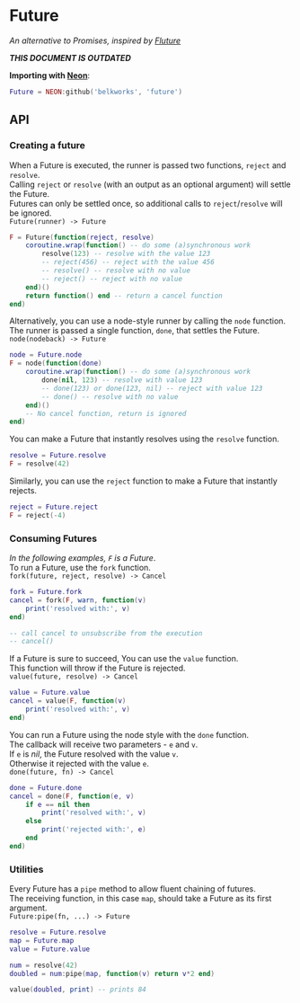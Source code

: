 
# Future
*An alternative to Promises, inspired by [Fluture](https://github.com/fluture-js/Fluture)*

***THIS DOCUMENT IS OUTDATED***

**Importing with [Neon](https://github.com/Belkworks/NEON)**:
```lua
Future = NEON:github('belkworks', 'future')
```
## API
### Creating a future

When a Future is executed, the runner is passed two functions, `reject` and `resolve`.  
Calling `reject` or `resolve` (with an output as an optional argument) will settle the Future.  
Futures can only be settled once, so additional calls to `reject`/`resolve` will be ignored.  
`Future(runner) -> Future`
```lua
F = Future(function(reject, resolve)
    coroutine.wrap(function() -- do some (a)synchronous work
        resolve(123) -- resolve with the value 123
        -- reject(456) -- reject with the value 456
        -- resolve() -- resolve with no value
        -- reject() -- reject with no value
    end)()
    return function() end -- return a cancel function
end)
```

Alternatively, you can use a node-style runner by calling the `node` function.  
The runner is passed a single function, `done`, that settles the Future.  
`node(nodeback) -> Future`
```lua
node = Future.node
F = node(function(done)
    coroutine.wrap(function() -- do some (a)synchronous work
        done(nil, 123) -- resolve with value 123
        -- done(123) or done(123, nil) -- reject with value 123
        -- done() -- resolve with no value
    end)()
    -- No cancel function, return is ignored
end)
```

You can make a Future that instantly resolves using the `resolve` function.
```lua
resolve = Future.resolve
F = resolve(42)
```

Similarly, you can use the `reject` function to make a Future that instantly rejects.
```lua
reject = Future.reject
F = reject(-4)
```

### Consuming Futures
*In the following examples, `F` is a Future*.  
To run a Future, use the `fork` function.  
`fork(future, reject, resolve) -> Cancel`
```lua
fork = Future.fork
cancel = fork(F, warn, function(v)
    print('resolved with:', v)
end)

-- call cancel to unsubscribe from the execution
-- cancel()
```

If a Future is sure to succeed, You can use the `value` function.  
This function will throw if the Future is rejected.  
`value(future, resolve) -> Cancel`
```lua
value = Future.value
cancel = value(F, function(v)
    print('resolved with:', v)
end)
```

You can run a Future using the node style with the `done` function.  
The callback will receive two parameters - `e` and `v`.  
If `e` is *nil*, the Future resolved with the value `v`.  
Otherwise it rejected with the value `e`.  
`done(future, fn) -> Cancel`
```lua
done = Future.done
cancel = done(F, function(e, v)
    if e == nil then
        print('resolved with:', v)
    else
        print('rejected with:', e)
    end
end)
```

### Utilities

Every Future has a `pipe` method to allow fluent chaining of futures.  
The receiving function, in this case `map`, should take a Future as its first argument.  
`Future:pipe(fn, ...) -> Future`
```lua
resolve = Future.resolve
map = Future.map
value = Future.value

num = resolve(42)
doubled = num:pipe(map, function(v) return v*2 end)

value(doubled, print) -- prints 84
```

